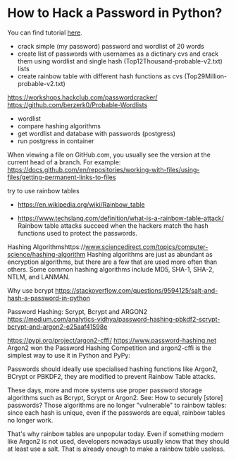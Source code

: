 # How to Hack a Password in Python?

You can find tutorial [here]().

- crack simple (my password) password and wordlist of 20 words
- create list of passwords with usernames as a dictinary cvs and crack them using wordlist and single hash (Top12Thousand-probable-v2.txt) lists
- create rainbow table with different hash functions as cvs (Top29Million-probable-v2.txt)



https://workshops.hackclub.com/passwordcracker/
https://github.com/berzerk0/Probable-Wordlists












- wordlist
- compare hashing algorithms
- get wordlist and database with passwords (postgress)
- run postgress in container


When viewing a file on GitHub.com, you usually see the version at the current head of a branch. For example:
https://docs.github.com/en/repositories/working-with-files/using-files/getting-permanent-links-to-files

try to use rainbow tables
- https://en.wikipedia.org/wiki/Rainbow_table

- https://www.techslang.com/definition/what-is-a-rainbow-table-attack/
Rainbow table attacks succeed when the hackers match the hash functions used to protect the passwords.


Hashing Algorithmshttps://www.sciencedirect.com/topics/computer-science/hashing-algorithm
Hashing algorithms are just as abundant as encryption algorithms, but there are a few that are used more often than others. Some common hashing algorithms include MD5, SHA-1, SHA-2, NTLM, and LANMAN.

Why use bcrypt
https://stackoverflow.com/questions/9594125/salt-and-hash-a-password-in-python

Password Hashing: Scrypt, Bcrypt and ARGON2
https://medium.com/analytics-vidhya/password-hashing-pbkdf2-scrypt-bcrypt-and-argon2-e25aaf41598e

https://pypi.org/project/argon2-cffi/
https://www.password-hashing.net
Argon2 won the Password Hashing Competition and argon2-cffi is the simplest way to use it in Python and PyPy:

Passwords should ideally use specialised hashing functions like Argon2, BCrypt or PBKDF2, they are modified to prevent Rainbow Table attacks.

These days, more and more systems use proper password storage algorithms such as Bcrypt, Scrypt or Argon2. See: How to securely [store] passwords? Those algorithms are no longer "vulnerable" to rainbow tables: since each hash is unique, even if the passwords are equal, rainbow tables no longer work.

That's why rainbow tables are unpopular today. Even if something modern like Argon2 is not used, developers nowadays usually know that they should at least use a salt. That is already enough to make a rainbow table useless.



